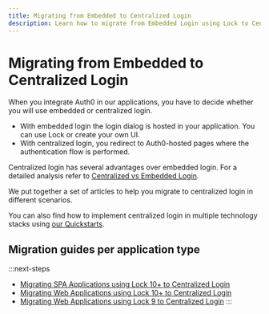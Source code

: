 ```yaml
---
title: Migrating from Embedded to Centralized Login
description: Learn how to migrate from Embedded Login using Lock to Centralized Login
---
```


# Migrating from Embedded to Centralized Login

When you integrate Auth0 in our applications, you have to decide whether you will use embedded or centralized login.

- With embedded login the login dialog is hosted in your application. You can use Lock or create your own UI.
- With centralized login, you redirect to Auth0-hosted pages where the authentication flow is performed.

Centralized login has several advantages over embedded login. For a detailed analysis refer to [Centralized vs Embedded Login](/guides/login/centralized-vs-embedded).

We put together a set of articles to help you migrate to centralized login in different scenarios. 

You can also find how to implement centralized login in multiple technology stacks using [our Quickstarts](/quickstart).

## Migration guides per application type

:::next-steps
- [Migrating SPA Applications using Lock 10+ to Centralized Login](/guides/login/migrating-lock-v10-spa)
- [Migrating Web Applications using Lock 10+ to Centralized Login](/guides/login/migrating-lock-v10-webapp)
- [Migrating Web Applications using Lock 9 to Centralized Login](/guides/login/migrating-lock-v9-webapp)
:::
